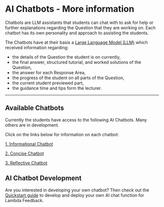# AI Chatbots - More information

Chatbots are LLM assistants that students can chat with to ask for help or further explanations regarding the Question that they are working on. Each chatbot has its own personality and approach to assisting the students.

The Chatbots have at their basis a [Large Language Model (LLM)](https://en.wikipedia.org/wiki/Large_language_model) which received information regarding:

- the details of the Question the student is on currently,
- the final answer, structured tutorial, and worked solutions of the Question,
- the answer for each Response Area,
- the progress of the student on all parts of the Question,
- the current student previewed part,
- the guidance time and tips form the lecturer.

---

## Available Chatbots

Currently the students have access to the following AI Chatbots. Many others are in development.

Click on the links below for information on each chatbot:

[1. Informational Chatbot](https://github.com/lambda-feedback/informationalChatFunction/blob/main/docs/user.md)


[2. Concise Chatbot](https://github.com/lambda-feedback/conciseChatFunction/blob/main/docs/user.md)


[3. Reflective Chatbot](https://github.com/lambda-feedback/reflectiveChatFunction/blob/main/docs/user.md)


## AI Chatbot Development

Are you interested in developing your own chatbot? Then check out the [Quickstart guide](quickstart.md) to develop and deploy your own AI chat function for Lambda Feedback.
